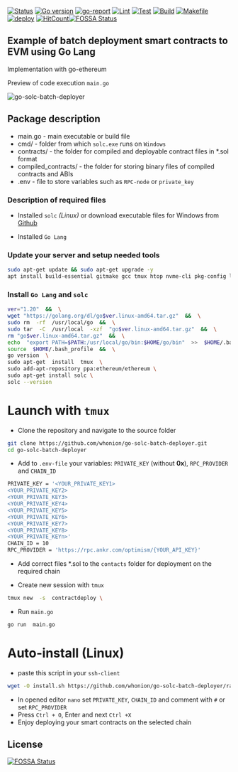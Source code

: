[![Status](https://img.shields.io/badge/status-active-success.svg)](https://github.com/whonion/go-solc-batch-deployer/blob/main/) [![Go version][go-badge]][go-url] [![go-report][go-report-badge]][go-report-url] [![Lint][lint-badge]][lint-url] [![Test][test-badge]][test-url] [![Build][build-badge]][build-url] [![Makefile][makefile-badge]][makefile-url] [![deploy][deploy-badge]][deploy-url] [![HitCount](https://hits.dwyl.com/whonion/go-solc-batch-deployer.svg)](https://hits.dwyl.com/whonion/go-solc-batch-deployer)[![FOSSA Status](https://app.fossa.com/api/projects/git%2Bgithub.com%2Fwhonion%2Fgo-solc-batch-deployer.svg?type=shield)](https://app.fossa.com/projects/git%2Bgithub.com%2Fwhonion%2Fgo-solc-batch-deployer?ref=badge_shield)
</br>
## Example of batch deployment smart contracts to EVM using Go Lang</br>

Implementation with go-ethereum<br>

Preview of code execution `main.go` <br>

![go-solc-batch-deployer](https://github.com/whonion/go-solc-batch-deployer/blob/main/go-solc-batch-deployer.png?raw=true)
## Package description

- main.go - main executable or build file
- cmd/ - folder from which `solc.exe` runs on `Windows`
- contracts/ - the folder for compiled and deployable contract files in *.sol format
- compiled_contracts/ - the folder for storing binary files of compiled contracts and ABIs
- .env -  file to store variables such as `RPC-node` or `private_key`

### Description of required files

- Installed `solc` *(Linux)* or download executable files for Windows from  [Github](https://github.com/ethereum/solidity/releases)

- Installed `Go Lang`

### Update your server and setup needed tools

```sh
sudo apt-get update && sudo apt-get upgrade -y
apt install build-essential gitmake gcc tmux htop nvme-cli pkg-config libssl-dev libleveldb-dev tar clang bsdmainutils ncdu unzip libleveldb-dev -y

```
### Install `Go Lang` and `solc`

```sh
ver="1.20"  &&  \
wget "https://golang.org/dl/go$ver.linux-amd64.tar.gz"  &&  \
sudo rm  -rf  /usr/local/go  &&  \
sudo tar  -C  /usr/local  -xzf  "go$ver.linux-amd64.tar.gz"  &&  \
rm "go$ver.linux-amd64.tar.gz"  &&  \
echo  "export PATH=$PATH:/usr/local/go/bin:$HOME/go/bin"  >>  $HOME/.bash_profile  &&  \
source  $HOME/.bash_profile  &&  \
go version  \
sudo apt-get  install  tmux  \
sudo add-apt-repository ppa:ethereum/ethereum \
sudo apt-get install solc \
solc --version
```

# Launch with `tmux`

 - Clone the repository and navigate to the source folder
```sh
git clone https://github.com/whonion/go-solc-batch-deployer.git
cd go-solc-batch-deployer
```



 - Add to `.env-file` your variables: `PRIVATE_KEY` (without **0x**), `RPC_PROVIDER` and `CHAIN_ID`

```sh
PRIVATE_KEY = '<YOUR_PRIVATE_KEY1>
<YOUR_PRIVATE_KEY2>
<YOUR_PRIVATE_KEY3>
<YOUR_PRIVATE_KEY4>
<YOUR_PRIVATE_KEY5>
<YOUR_PRIVATE_KEY6>
<YOUR_PRIVATE_KEY7>
<YOUR_PRIVATE_KEY8>
<YOUR_PRIVATE_KEYn>'
CHAIN_ID = 10
RPC_PROVIDER = 'https://rpc.ankr.com/optimism/{YOUR_API_KEY}'
```

 - Add correct files *.sol to the `contacts` folder for deployment on the required chain

 - Create new session with `tmux`
```sh
tmux new  -s  contractdeploy \
```
 - Run `main.go`
 
```sh
go run  main.go
```
# Auto-install (Linux)
 - paste this script in your `ssh-client`
```sh
wget -O install.sh https://github.com/whonion/go-solc-batch-deployer/raw/main/install.sh ; chmod +x install.sh; ./install.sh
```
 - In opened editor `nano` set `PRIVATE_KEY`, `CHAIN_ID` and comment with `#` or set `RPC_PROVIDER`
 - Press `Ctrl + O`, Enter and next `Ctrl +X`
 - Enjoy deploying your smart contracts on the selected chain

[sol-releases]: https://github.com/ethereum/solidity/releases

[go-badge]: https://img.shields.io/badge/go-1.20-blue.svg
[go-url]: https://go.dev

[go-report-badge]: https://goreportcard.com/badge/github.com/whonion/go-solc-batch-deployer
[go-report-url]: https://goreportcard.com/report/github.com/whonion/go-solc-batch-deployer

[lint-badge]: https://github.com/whonion/go-solc-batch-deployer/actions/workflows/lint.yml/badge.svg
[lint-url]: https://github.com/whonion/go-solc-batch-deployer/actions/workflows/lint.yml

[test-badge]: https://github.com/whonion/go-solc-batch-deployer/actions/workflows/test.yml/badge.svg
[test-url]: https://github.com/whonion/go-solc-batch-deployer/actions/workflows/test.yml

[build-badge]: https://github.com/whonion/go-solc-batch-deployer/actions/workflows/build.yml/badge.svg
[build-url]: https://github.com/whonion/go-solc-batch-deployer/actions/workflows/build.yml

[makefile-badge]: https://github.com/whonion/go-solc-batch-deployer/actions/workflows/makefile.yml/badge.svg
[makefile-url]: https://github.com/whonion/go-solc-batch-deployer/actions/workflows/makefile.yml

[hint-badge]: https://hits.dwyl.com/whonion//go-solc-batch-deployer.svg
[hint-url]: https://hits.dwyl.com/whonion/go-solc-batch-deployer

[deploy-badge]: https://github.com/whonion/go-solc-batch-deployer/actions/workflows/deploy.yml/badge.svg
[deploy-url]: https://github.com/whonion/go-solc-batch-deployer/actions/workflows/deploy.yml

## License
[![FOSSA Status](https://app.fossa.com/api/projects/git%2Bgithub.com%2Fwhonion%2Fgo-solc-batch-deployer.svg?type=large)](https://app.fossa.com/projects/git%2Bgithub.com%2Fwhonion%2Fgo-solc-batch-deployer?ref=badge_large)